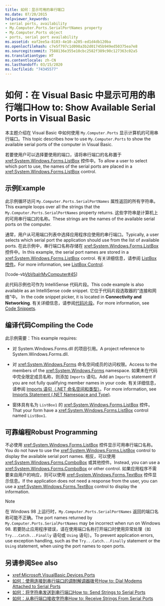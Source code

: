 ```yaml
---
title: 如何：显示可用的串行端口
ms.date: 07/20/2015
helpviewer_keywords:
- serial ports, availability
- My.Computer.Ports.SerialPortNames property
- My.Computer.Ports object
- ports, serial port availability
ms.assetid: eaf2ee5a-8103-4e10-a205-ed1d4db120ba
ms.openlocfilehash: c7e5f797c1d098a3b2d01745b949ed50375ea7e8
ms.sourcegitcommit: 7588136e355e10cbc2582f389c90c127363c02a5
ms.translationtype: HT
ms.contentlocale: zh-CN
ms.lasthandoff: 03/15/2020
ms.locfileid: "74345577"
---
```

# <a name="how-to-show-available-serial-ports-in-visual-basic"></a><span data-ttu-id="89ebf-102">如何：在 Visual Basic 中显示可用的串行端口</span><span class="sxs-lookup"><span data-stu-id="89ebf-102">How to: Show Available Serial Ports in Visual Basic</span></span>

<span data-ttu-id="89ebf-103">本主题介绍在 Visual Basic 中如何使用 `My.Computer.Ports` 显示计算机的可用串行端口。</span><span class="sxs-lookup"><span data-stu-id="89ebf-103">This topic describes how to use `My.Computer.Ports` to show the available serial ports of the computer in Visual Basic.</span></span>  
  
 <span data-ttu-id="89ebf-104">若要使用户可以选择要使用的端口，请将串行端口的名称置于 <xref:System.Windows.Forms.ListBox> 控件中。</span><span class="sxs-lookup"><span data-stu-id="89ebf-104">To allow a user to select which port to use, the names of the serial ports are placed in a <xref:System.Windows.Forms.ListBox> control.</span></span>  
  
## <a name="example"></a><span data-ttu-id="89ebf-105">示例</span><span class="sxs-lookup"><span data-stu-id="89ebf-105">Example</span></span>  

 <span data-ttu-id="89ebf-106">此示例循环访问 `My.Computer.Ports.SerialPortNames` 属性返回的所有字符串。</span><span class="sxs-lookup"><span data-stu-id="89ebf-106">This example loops over all the strings that the `My.Computer.Ports.SerialPortNames` property returns.</span></span> <span data-ttu-id="89ebf-107">这些字符串是计算机上的可用串行端口的名称。</span><span class="sxs-lookup"><span data-stu-id="89ebf-107">These strings are the names of the available serial ports on the computer.</span></span>  
  
 <span data-ttu-id="89ebf-108">通常，用户从可用端口列表中选择应用程序应使用的串行端口。</span><span class="sxs-lookup"><span data-stu-id="89ebf-108">Typically, a user selects which serial port the application should use from the list of available ports.</span></span> <span data-ttu-id="89ebf-109">在此示例中，串行端口名称存储在 <xref:System.Windows.Forms.ListBox> 控件中。</span><span class="sxs-lookup"><span data-stu-id="89ebf-109">In this example, the serial port names are stored in a <xref:System.Windows.Forms.ListBox> control.</span></span> <span data-ttu-id="89ebf-110">有关详细信息，请参阅 [ListBox 控件](../../../../framework/winforms/controls/listbox-control-windows-forms.md)。</span><span class="sxs-lookup"><span data-stu-id="89ebf-110">For more information, see [ListBox Control](../../../../framework/winforms/controls/listbox-control-windows-forms.md).</span></span>  
  
 [!code-vb[VbVbalrMyComputer#45](~/samples/snippets/visualbasic/VS_Snippets_VBCSharp/VbVbalrMyComputer/VB/Class2.vb#45)]  
  
 <span data-ttu-id="89ebf-111">此代码示例也可作为 IntelliSense 代码片段。</span><span class="sxs-lookup"><span data-stu-id="89ebf-111">This code example is also available as an IntelliSense code snippet.</span></span> <span data-ttu-id="89ebf-112">它位于代码片段选取器的“连接和网络”中。 </span><span class="sxs-lookup"><span data-stu-id="89ebf-112">In the code snippet picker, it is located in **Connectivity and Networking**.</span></span> <span data-ttu-id="89ebf-113">有关详细信息，请参阅[代码片段](/visualstudio/ide/code-snippets)。</span><span class="sxs-lookup"><span data-stu-id="89ebf-113">For more information, see [Code Snippets](/visualstudio/ide/code-snippets).</span></span>  
  
## <a name="compiling-the-code"></a><span data-ttu-id="89ebf-114">编译代码</span><span class="sxs-lookup"><span data-stu-id="89ebf-114">Compiling the Code</span></span>  

 <span data-ttu-id="89ebf-115">此示例需要：</span><span class="sxs-lookup"><span data-stu-id="89ebf-115">This example requires:</span></span>  
  
- <span data-ttu-id="89ebf-116">对 System.Windows.Forms.dll 的项目引用。</span><span class="sxs-lookup"><span data-stu-id="89ebf-116">A project reference to System.Windows.Forms.dll.</span></span>  
  
- <span data-ttu-id="89ebf-117">对 <xref:System.Windows.Forms> 命名空间成员的访问权限。</span><span class="sxs-lookup"><span data-stu-id="89ebf-117">Access to the members of the <xref:System.Windows.Forms> namespace.</span></span> <span data-ttu-id="89ebf-118">如果未在代码中完全限定成员名称，则添加 `Imports` 语句。</span><span class="sxs-lookup"><span data-stu-id="89ebf-118">Add an `Imports` statement if you are not fully qualifying member names in your code.</span></span> <span data-ttu-id="89ebf-119">有关详细信息，请参阅 [Imports 语句（.NET 命名空间和类型）](../../../../visual-basic/language-reference/statements/imports-statement-net-namespace-and-type.md)。</span><span class="sxs-lookup"><span data-stu-id="89ebf-119">For more information, see [Imports Statement (.NET Namespace and Type)](../../../../visual-basic/language-reference/statements/imports-statement-net-namespace-and-type.md).</span></span>  
  
- <span data-ttu-id="89ebf-120">窗体具有名为 `ListBox1` 的 <xref:System.Windows.Forms.ListBox> 控件。</span><span class="sxs-lookup"><span data-stu-id="89ebf-120">That your form have a <xref:System.Windows.Forms.ListBox> control named `ListBox1`.</span></span>  
  
## <a name="robust-programming"></a><span data-ttu-id="89ebf-121">可靠编程</span><span class="sxs-lookup"><span data-stu-id="89ebf-121">Robust Programming</span></span>  

 <span data-ttu-id="89ebf-122">不必使用 <xref:System.Windows.Forms.ListBox> 控件显示可用串行端口名称。</span><span class="sxs-lookup"><span data-stu-id="89ebf-122">You do not have to use the <xref:System.Windows.Forms.ListBox> control to display the available serial port names.</span></span> <span data-ttu-id="89ebf-123">相反，可以使用 <xref:System.Windows.Forms.ComboBox> 或其他控件。</span><span class="sxs-lookup"><span data-stu-id="89ebf-123">Instead, you can use a <xref:System.Windows.Forms.ComboBox> or other control.</span></span> <span data-ttu-id="89ebf-124">如果应用程序不需要来自用户的响应，则可以使用 <xref:System.Windows.Forms.TextBox> 控件显示信息。</span><span class="sxs-lookup"><span data-stu-id="89ebf-124">If the application does not need a response from the user, you can use a <xref:System.Windows.Forms.TextBox> control to display the information.</span></span>  
  
> [!NOTE]
> <span data-ttu-id="89ebf-125">在 Windows 98 上运行时，`My.Computer.Ports.SerialPortNames` 返回的端口名称可能不正确。</span><span class="sxs-lookup"><span data-stu-id="89ebf-125">The port names returned by `My.Computer.Ports.SerialPortNames` may be incorrect when run on Windows 98.</span></span> <span data-ttu-id="89ebf-126">若要防止应用程序错误，请在使用端口名称打开端口时使用异常处理（如 `Try...Catch...Finally` 语句或 `Using` 语句）。</span><span class="sxs-lookup"><span data-stu-id="89ebf-126">To prevent application errors, use exception handling, such as the `Try...Catch...Finally` statement or the `Using` statement, when using the port names to open ports.</span></span>  
  
## <a name="see-also"></a><span data-ttu-id="89ebf-127">另请参阅</span><span class="sxs-lookup"><span data-stu-id="89ebf-127">See also</span></span>

- <xref:Microsoft.VisualBasic.Devices.Ports>
- [<span data-ttu-id="89ebf-128">如何：使用连接到串行端口的调制解调器拨号</span><span class="sxs-lookup"><span data-stu-id="89ebf-128">How to: Dial Modems Attached to Serial Ports</span></span>](../../../../visual-basic/developing-apps/programming/computer-resources/how-to-dial-modems-attached-to-serial-ports.md)
- [<span data-ttu-id="89ebf-129">如何：将字符串发送到串行端口</span><span class="sxs-lookup"><span data-stu-id="89ebf-129">How to: Send Strings to Serial Ports</span></span>](../../../../visual-basic/developing-apps/programming/computer-resources/how-to-send-strings-to-serial-ports.md)
- [<span data-ttu-id="89ebf-130">如何：从串行端口接收字符串</span><span class="sxs-lookup"><span data-stu-id="89ebf-130">How to: Receive Strings From Serial Ports</span></span>](../../../../visual-basic/developing-apps/programming/computer-resources/how-to-receive-strings-from-serial-ports.md)
